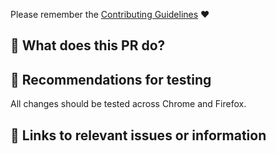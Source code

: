Please remember the [Contributing Guidelines](https://github.com/toggl/toggl-button/blob/master/.github/CONTRIBUTING.md) :heart:

## :star2: What does this PR do?

<!-- Concise description of what this PR achieves, including any context. -->

## :bug: Recommendations for testing

All changes should be tested across Chrome and Firefox.

<!-- Tips for testing this PR, or anything you want to bring special attention to. -->

## :memo: Links to relevant issues or information

<!-- Link to relevant issues, comments, etc. -->
